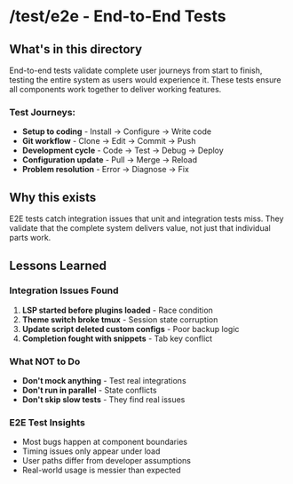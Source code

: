 # /test/e2e - End-to-End Tests

## What's in this directory

End-to-end tests validate complete user journeys from start to finish, testing the entire system as users would experience it. These tests ensure all components work together to deliver working features.

### Test Journeys:

- **Setup to coding** - Install → Configure → Write code
- **Git workflow** - Clone → Edit → Commit → Push
- **Development cycle** - Code → Test → Debug → Deploy
- **Configuration update** - Pull → Merge → Reload
- **Problem resolution** - Error → Diagnose → Fix

## Why this exists

E2E tests catch integration issues that unit and integration tests miss. They validate that the complete system delivers value, not just that individual parts work.

## Lessons Learned

### Integration Issues Found

1. **LSP started before plugins loaded** - Race condition
2. **Theme switch broke tmux** - Session state corruption
3. **Update script deleted custom configs** - Poor backup logic
4. **Completion fought with snippets** - Tab key conflict

### What NOT to Do

- **Don't mock anything** - Test real integrations
- **Don't run in parallel** - State conflicts
- **Don't skip slow tests** - They find real issues

### E2E Test Insights

- Most bugs happen at component boundaries
- Timing issues only appear under load
- User paths differ from developer assumptions
- Real-world usage is messier than expected
